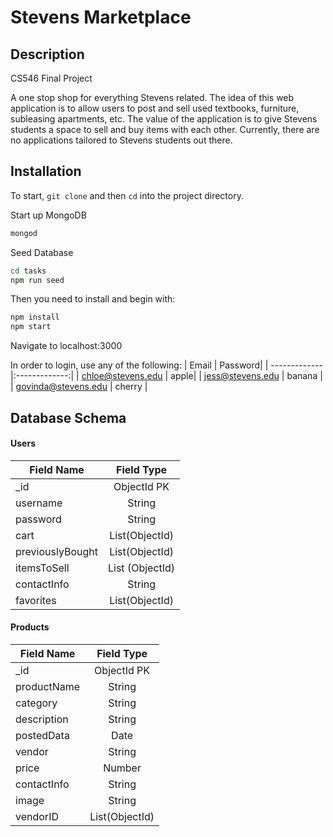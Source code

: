 # Stevens Marketplace

## Description 
CS546 Final Project

A one stop shop for everything Stevens related. The idea of this web application is to allow users to post and sell used textbooks, furniture, subleasing apartments, etc. The value of the application is to give Stevens students a space to sell and buy items with each other. Currently, there are no applications tailored to Stevens students out there. 

## Installation 
To start, `git clone` and then `cd` into the project directory. 

Start up MongoDB
```bash 
mongod 
```

Seed Database 
```bash 
cd tasks
npm run seed
```

Then you need to install and begin with: 
```bash 
npm install 
npm start 
```

Navigate to localhost:3000

In order to login, use any of the following: 
| Email    | Password| 
| ------------- |:-------------:| 
| chloe@stevens.edu   | apple| 
| jess@stevens.edu    | banana |  
| govinda@stevens.edu | cherry |  

## Database Schema 

#### Users
| Field Name     | Field Type   | 
| ------------- |:-------------:| 
| _id    | ObjectId PK| 
| username    | String      |  
| password | String |  
| cart | List(ObjectId) |
| previouslyBought | List(ObjectId)  |
| itemsToSell | List (ObjectId) |
| contactInfo | String|
| favorites | List(ObjectId) |

#### Products 
| Field Name     | Field Type   | 
| ------------- |:-------------:| 
| _id    | ObjectId PK| 
| productName    | String  |  
| category | String |  
| description | String|
| postedData | Date |
| vendor | String |
| price | Number|
| contactInfo | String|
| image | String |
| vendorID | List(ObjectId) |





